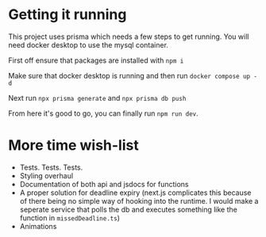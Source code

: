 # Getting it running

This project uses prisma which needs a few steps to get running. You will need docker desktop to use the mysql container.

First off ensure that packages are installed with `npm i`

Make sure that docker desktop is running and then run `docker compose up -d`

Next run `npx prisma generate` and `npx prisma db push`

From here it's good to go, you can finally run `npm run dev`.

# More time wish-list

- Tests. Tests. Tests.
- Styling overhaul
- Documentation of both api and jsdocs for functions
- A proper solution for deadline expiry (next.js complicates this because of there being no simple way of hooking into the runtime. I would make a seperate service that polls the db and executes something like the function in `missedDeadline.ts`)
- Animations
